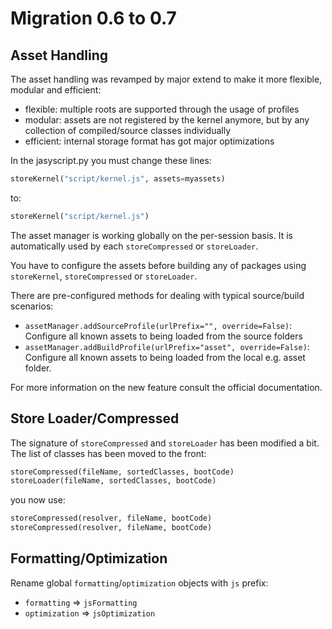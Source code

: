 # Migration 0.6 to 0.7

## Asset Handling

The asset handling was revamped by major extend to make it more flexible, modular and efficient:

- flexible: multiple roots are supported through the usage of profiles
- modular: assets are not registered by the kernel anymore, but by any collection of compiled/source classes individually
- efficient: internal storage format has got major optimizations

In the jasyscript.py you must change these lines:

```python
storeKernel("script/kernel.js", assets=myassets)
```

to:

```python
storeKernel("script/kernel.js")
```

The asset manager is working globally on the per-session basis. It is automatically used by each `storeCompressed` or `storeLoader`.

You have to configure the assets before building any of packages using `storeKernel`, `storeCompressed` or `storeLoader`.

There are pre-configured methods for dealing with typical source/build scenarios:

* `assetManager.addSourceProfile(urlPrefix="", override=False)`: Configure all known assets to being loaded from the source folders
* `assetManager.addBuildProfile(urlPrefix="asset", override=False)`: Configure all known assets to being loaded from the local e.g. asset folder.

For more information on the new feature consult the official documentation.

## Store Loader/Compressed

The signature of `storeCompressed` and `storeLoader` has been modified a bit. The list of classes has been moved to the front:

```python
storeCompressed(fileName, sortedClasses, bootCode)
storeLoader(fileName, sortedClasses, bootCode)
```

you now use:

```python
storeCompressed(resolver, fileName, bootCode)
storeCompressed(resolver, fileName, bootCode)
```

## Formatting/Optimization

Rename global `formatting`/`optimization` objects with `js` prefix:

* `formatting` => `jsFormatting`
* `optimization` => `jsOptimization`

